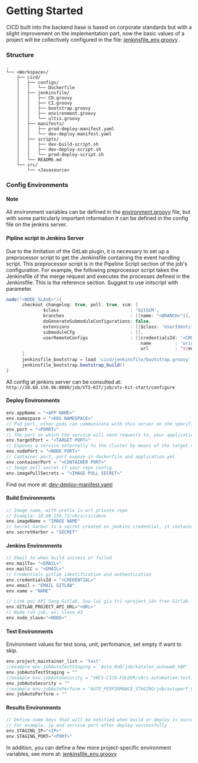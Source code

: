 # Getting Started
CICD built into the backend base is based on corporate standards but with a slight improvement on the implementation part, 
now the basic values of a project will be collectively configured in the file: [jenkinsfile_env.groovy](/cicd/jenkinsfile_env.groovy) .

### Structure
```
.
└── <Workspace>/
    ├── cicd/
    │   ├── configs/
    │   │   └── Dockerfile
    │   ├── jenkinsfile/
    │   │   ├── CD.groovy
    │   │   ├── CI.groovy
    │   │   ├── bootstrap.groovy
    │   │   ├── environment.groovy
    │   │   └── ultis.groovy 
    │   ├── manifests/
    │   │   ├── prod-deploy-manifest.yaml
    │   │   └── dev-deploy-manifest.yaml
    │   ├── scripts/
    │   │   ├── dev-build-script.sh
    │   │   ├── dev-deploy-script.sh
    │   │   └── prod-deploy-script.sh
    │   └── README.md 
    └── src/
        └── <Javasource>
```
### Config Environments
#### Note 
All environment variables can be defined in the [environment.groovy](/cicd/jenkinsfile/environment.groovy) file, 
but with some particularly important information it can be defined in the config file on the jenkins server.

#### Pipline script in Jenkins Server
Due to the limitation of the GitLab plugin, it is necessary to set up a preprocessor script to get the Jenkinsfile containing the event handling script. This preprocessor script is in the Pipeline Script section of the job's configuration. For example, the following preprocessor script takes the Jenkinsfile of the merge request and executes the processes defined in the Jenkinsfile:
This is the reference section. Suggest to use initscript with parameter.
```groovy
node("<NODE_SLAVE>"){
      checkout changelog: true, poll: true, scm: [
              $class                           : 'GitSCM',
              branches                         : [[name: "<BRANCH>"]],
              doGenerateSubmoduleConfigurations: false,
              extensions                       : [[$class: 'UserIdentity', email: '<EMAIL>', name: '<NAME>']],
              submoduleCfg                     : [],
              userRemoteConfigs                : [[credentialsId: '<CREDENTIALS>',
                                                   name         : 'origin',
                                                   url          : "${env.gitlabSourceRepoHomepage}" + ".git"]]
      ]
      jenkinsfile_bootstrap = load 'cicd/jenkinsfile/bootstrap.groovy'
      jenkinsfile_bootstrap.bootstrap_build()
}
```
All config at jenkins server can be consulted at: `http://10.60.156.96:8080/job/VTS-KIT/job/vts-kit-start/configure`

#### Deploy Environments
```groovy
env.appName = "<APP NAME>" 
env.namespace = "<K8S NAMESPACE>" 
// Pod port, other pods can communicate with this server on the specified port
env.port = "<PORRT>"
// The port on which the service will send requests to, your application in the container will need to be listening on this port also.
env.targetPort = "<TARGET PORT>"
// Exposes a service externally to the cluster by means of the target nodes IP address and the NodePort
env.nodePort = "<NODE PORT>"
// Container port, port expose in dockerfile and application.yml
env.containerPort = "<CONTAINER PORT>"
// Image pull secret if your repo config
env.imagePullSecrets = "<IMAGE PULL SECRET>"
```
Find out more at: [dev-deploy-manifest.yaml](/cicd/manifests/dev-deploy-manifest.yaml)
#### Build Environments
```groovy
// Image name, with prefix is url private repo
// Example: 10.60.156.72/vbcs/cicidenv
env.imageName = "IMAGE NAME"
// Secret harbor is a secret created on jenkins credential, it contains harbor login information
env.secretHarbor = "SECRET"
```
#### Jenkins Environments
```groovy
// Email to when build success or failed
env.mailTo= "<EMAIL>"
env.mailCC = "<EMAIL>"
// Credentials gitlab identification and authentication
env.credentialsId = "<CREDENTIAL>"
env.email = "EMAIL GITLAB"
env.name = "NAME"

// Link goi API Sang Gitlab. Sua lai gia tri <project_id> tren Gitlab. VD: http://10.60.156.11/api/v4/projects/123456
env.GITLAB_PROJECT_API_URL="<URL>"
// Node run job, ex: slave_43
env.node_slave="<NODE>"
```
#### Test Environments
Environment values for test sona, unit, perfomance, set empty if want to skip.
```groovy
env.project_maintainer_list = 'test'
//example env.jobAutoTestStaging = 'Auto_RnD/job/katalon_autoweb_VBP'
env.jobAutoTestStaging = ""
//example env.jobAutoSecurity = "VBCS-CICD-FOLDER/vbcs-automation-testing-security"
env.jobAutoSecurity = ""
//example env.jobAutoPerform = "AUTO_PERFORMANCE_STAGING/job/autoperf_VBS"
env.jobAutoPerform = ""
```
#### Results Environments
```groovy
// Define some keys that will be notified when build or deploy is successful
// For example, ip and service port after deploy successfully 
env.STAGING_IP="<IP>"
env.STAGING_PORT="<PORT>"
```

In addition, you can define a few more project-specific environment variables, see more at: [jenkinsfile_env.groovy](/cicd/jenkinsfile_env.groovy)




